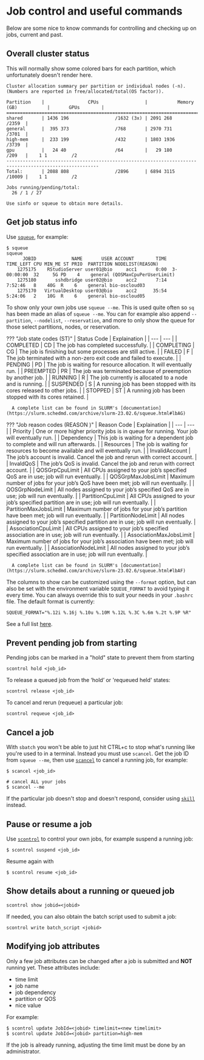 # Job control and useful commands
Below are some nice to know commands for controlling and checking up on jobs, current and past.

## Overall cluster status
This will normally show some colored bars for each partition, which unfortunately doesn't render here.
```
Cluster allocation summary per partition or individual nodes (-n).
(Numbers are reported in free/allocated/total(OS factor)).

Partition    |                CPUs                 |           Memory (GB)           |       GPUs        |
========================================================================================================
shared       | 1436 196                 /1632 (3x) | 2091 268                 /2359  |           
general      |  395 373                 /768       | 2970 731                 /3701  |           
high-mem     |  233 199                 /432       | 1803 1936                /3739  |           
gpu          |   24 40                  /64        |   29 180                 /209   |    1 1         /2    
--------------------------------------------------------------------------------------------------------
Total:       | 2088 808                 /2896      | 6894 3115                /10009 |    1 1         /2    

Jobs running/pending/total:
  26 / 1 / 27

Use sinfo or squeue to obtain more details.

```

## Get job status info
Use [`squeue`](https://slurm.schedmd.com/archive/slurm-23.02.6/squeue.html), for example:
```
$ squeue
squeue
      JOBID             NAME       USER ACCOUNT        TIME   TIME_LEFT CPU MIN_ME ST PRIO  PARTITION NODELIST(REASON)
    1275175    RStudioServer user01@bio     acc1       0:00  3-00:00:00  32     5G PD    4    general (QOSMaxCpuPerUserLimit)
    1275180       sshdbridge user02@bio     acc2       7:14     7:52:46   8    40G  R    6    general bio-oscloud03
    1275170   VirtualDesktop user03@bio     acc2      35:54     5:24:06   2    10G  R    6    general bio-oscloud05
```

To show only your own jobs use `squeue --me`. This is used quite often so `sq` has been made an alias of `squeue --me`. You can for example also append `--partition`, `--nodelist`, `--reservation`, and more to only show the queue for those select partitions, nodes, or reservation.

??? "Job state codes (ST)"
      | Status	Code | Explaination |
      | --- | --- |
      | COMPLETED | CD | The job has completed successfully. |
      | COMPLETING | CG | The job is finishing but some processes are still active. |
      | FAILED | F | The job terminated with a non-zero exit code and failed to execute. |
      | PENDING | PD | The job is waiting for resource allocation. It will eventually run. |
      | PREEMPTED | PR | The job was terminated because of preemption by another job. |
      | RUNNING | R | The job currently is allocated to a node and is running. |
      | SUSPENDED | S | A running job has been stopped with its cores released to other jobs. |
      | STOPPED | ST | A running job has been stopped with its cores retained. |

      A complete list can be found in SLURM's [documentation](https://slurm.schedmd.com/archive/slurm-23.02.6/squeue.html#lbAG)

??? "Job reason codes (REASON )"
      | Reason Code | Explaination |
      | --- | --- |
      | Priority | One or more higher priority jobs is in queue for running. Your job will eventually run. |
      | Dependency | This job is waiting for a dependent job to complete and will run afterwards. |
      | Resources | The job is waiting for resources to become available and will eventually run. |
      | InvalidAccount | The job’s account is invalid. Cancel the job and rerun with correct account. |
      | InvaldQoS | The job’s QoS is invalid. Cancel the job and rerun with correct account. |
      | QOSGrpCpuLimit | All CPUs assigned to your job’s specified QoS are in use; job will run eventually. |
      | QOSGrpMaxJobsLimit | Maximum number of jobs for your job’s QoS have been met; job will run eventually. |
      | QOSGrpNodeLimit | All nodes assigned to your job’s specified QoS are in use; job will run eventually. |
      | PartitionCpuLimit | All CPUs assigned to your job’s specified partition are in use; job will run eventually. |
      | PartitionMaxJobsLimit | Maximum number of jobs for your job’s partition have been met; job will run eventually. |
      | PartitionNodeLimit | All nodes assigned to your job’s specified partition are in use; job will run eventually. |
      | AssociationCpuLimit | All CPUs assigned to your job’s specified association are in use; job will run eventually. |
      | AssociationMaxJobsLimit | Maximum number of jobs for your job’s association have been met; job will run eventually. |
      | AssociationNodeLimit | All nodes assigned to your job’s specified association are in use; job will run eventually. |

      A complete list can be found in SLURM's [documentation](https://slurm.schedmd.com/archive/slurm-23.02.6/squeue.html#lbAF)

The columns to show can be customized using the `--format` option, but can also be set with the environment variable `SQUEUE_FORMAT` to avoid typing it every time. You can always override this to suit your needs in your `.bashrc` file. The default format is currently:

```
SQUEUE_FORMAT="%.12i %.16j %.10u %.10M %.12L %.3C %.6m %.2t %.9P %R"
```

See a full list [here](https://slurm.schedmd.com/archive/slurm-23.02.6/squeue.html#OPT_format).

## Prevent pending job from starting
Pending jobs can be marked in a "hold" state to prevent them from starting
```
scontrol hold <job_id>
```

To release a queued job from the ‘hold’ or 'requeued held' states:
```
scontrol release <job_id>
```

To cancel and rerun (requeue) a particular job:
```
scontrol requeue <job_id>
```

## Cancel a job
With `sbatch` you won't be able to just hit CTRL+c to stop what's running like you're used to in a terminal. Instead you must use `scancel`. Get the job ID from `squeue --me`, then use [`scancel`](https://slurm.schedmd.com/archive/slurm-23.02.6/scancel.html) to cancel a running job, for example:
```
$ scancel <job_id>

# cancel ALL your jobs
$ scancel --me
```

If the particular job doesn't stop and doesn't respond, consider using [`skill`](https://slurm.schedmd.com/archive/slurm-23.02.6/skill.html) instead.

## Pause or resume a job
Use [`scontrol`](https://slurm.schedmd.com/archive/slurm-23.02.6/scontrol.html) to control your own jobs, for example suspend a running job:
```
$ scontrol suspend <job_id>
```

Resume again with
```
$ scontrol resume <job_id>
```

## Show details about a running or queued job
```
scontrol show jobid=<jobid>
```

If needed, you can also obtain the batch script used to submit a job:
```
scontrol write batch_script <jobid>
```

## Modifying job attributes
Only a few job attributes can be changed after a job is submitted and **NOT** running yet. These attributes include:

 - time limit
 - job name
 - job dependency
 - partition or QOS
 - nice value

For example:
```
$ scontrol update JobId=<jobid> timelimit=<new timelimit>
$ scontrol update JobId=<jobid> partition=high-mem
```

If the job is already running, adjusting the time limit must be done by an administrator.

